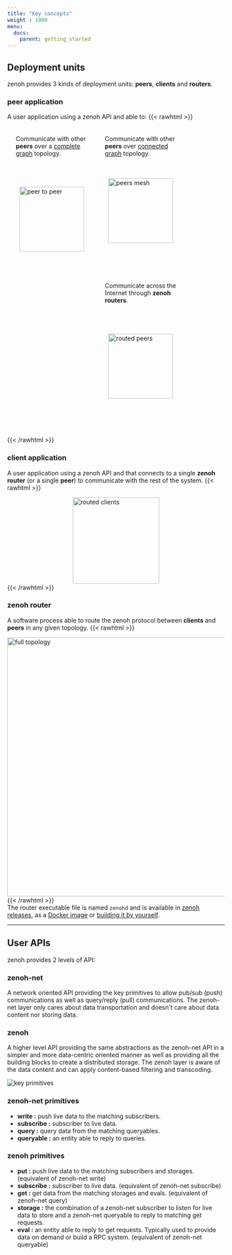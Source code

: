 ```yaml
---
title: "Key concepts"
weight : 1000
menu:
  docs:
    parent: getting_started
---
```


## Deployment units

zenoh provides 3 kinds of deployment units: **peers**, **clients** and **routers**.

### peer application
A user application using a zenoh API and able to:
{{< rawhtml >}}
<div>
    <div style="float:left;width:33%;padding:20px;">
        <div style="height:50px;">
            Communicate with other <b>peers</b> over a 
            <a href="https://en.wikipedia.org/wiki/Complete_graph">complete graph</a> topology.
        </div>
        <div style="height:20px;text-align:center;""></div>
        <div style="height:250px;display:flex;justify-content:center;align-items:center;">
            <img src="../../../img/peer_to_peer.png" alt="peer to peer" width="150"></img>
        </div>
    </div>
    <div style="float:left;width:33%;padding:20px;">
        <div style="height:50px;">
            Communicate with other <b>peers</b> over <a href="https://en.wikipedia.org/wiki/Connectivity_(graph_theory)#Connected_vertices_and_graphs">connected graph</a>  topology.</div>
        <div style="height:250px;display:flex;justify-content:center;align-items:center;">
            <img src="../../../img/peers_mesh.png" alt="peers mesh" width="150"></img>
        </div>
    </div>
    <div style="float:left;width:33%;padding:20px;">
        <div style="height:50px;">
            Communicate across the Internet through <b>zenoh routers</b>.
        </div>
        <div style="height:20px;text-align:center;""></div>
        <div style="height:250px;display:flex;justify-content:center;align-items:center;">
            <img src="../../../img/routed_peers.png" alt="routed peers" width="150"></img>
        </div>
    </div>
</div>
<br style="clear:both;"></br>
{{< /rawhtml >}}

### client application
A user application using a zenoh API and that connects to a single **zenoh router** (or a single **peer**) to communicate with the rest of the system.
{{< rawhtml >}}
    <div style="height:200px;display:flex;justify-content: center;align-items: center;">
        <img src="../../../img/routed_clients.png" alt="routed clients" width="200"></img>
    </div>
{{< /rawhtml >}}

### zenoh router
A software process able to route the zenoh protocol between **clients** and **peers** in any given topology.
{{< rawhtml >}}
    <div style="display:flex;justify-content: center;align-items: center;">
        <img src="../../../img/full_topology.png" alt="full topology" width="600"></img>
    </div>
{{< /rawhtml >}}  
The router executable file is named `zenohd` and is available in [zenoh releases](../installation/#installing-zenohs-router), as a [Docker image](../quick-test) or [building it by yourself](https://github.com/eclipse-zenoh/zenoh#how-to-build-it).

------
## User APIs

zenoh provides 2 levels of API:

### zenoh-net
A network oriented API providing the key primitives to allow pub/sub (push) communications as well as query/reply (pull) communications. The zenoh-net layer only cares about data transportation and doesn't care about data content nor storing data.

### zenoh
A higher level API providing the same abstractions as the zenoh-net API in a simpler and more data-centric oriented manner as well as providing all the building blocks to create a distributed storage. The zenoh layer is aware of the data content and can apply content-based filtering and transcoding. 

  ![key primitives](../../../img/key_primitives.png "key primitives")

### zenoh-net primitives
 - **write :** push live data to the matching subscribers.
 - **subscribe :** subscriber to live data. 
 - **query :** query data from the matching queryables.
 - **queryable :** an entity able to reply to queries.

### zenoh primitives
 - **put :** push live data to the matching subscribers and storages. (equivalent of zenoh-net write)
 - **subscribe :** subscriber to live data.  (equivalent of zenoh-net subscribe)
 - **get :** get data from the matching storages and evals.  (equivalent of zenoh-net query)
 - **storage :** the combination of a zenoh-net subscriber to listen for live data to store and a zenoh-net queryable to reply to matching get requests.
 - **eval :** an entity able to reply to get requests. Typically used to provide data on demand or build a RPC system.  (equivalent of zenoh-net queryable)